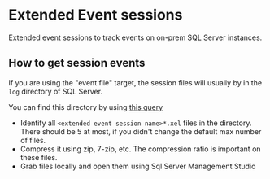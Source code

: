 # Extended Event sessions

Extended event sessions to track events on on-prem SQL Server instances.

## How to get session events

If you are using the "event file" target, the session files will usually by in the `log` directory of SQL Server. 

You can find this directory by using [this query](/server-information/get-sqlserver-log-directory.sql)

- Identify all `<extended event session name>*.xel` files in the directory. There should be 5 at most, if you didn't change the default max number of files. 
- Compress it using zip, 7-zip, etc. The compression ratio is important on these files.
- Grab files locally and open them using Sql Server Management Studio
